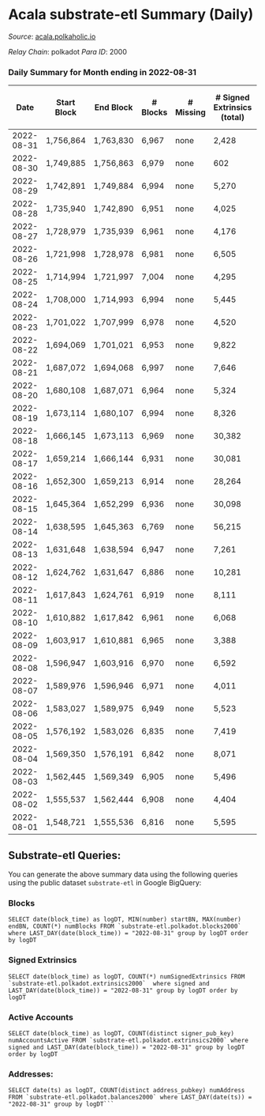 # Acala substrate-etl Summary (Daily)

_Source_: [acala.polkaholic.io](https://acala.polkaholic.io)

*Relay Chain*: polkadot
*Para ID*: 2000



### Daily Summary for Month ending in 2022-08-31


| Date | Start Block | End Block | # Blocks | # Missing | # Signed Extrinsics (total) | # Active Accounts | # Addresses with Balances | # Events | # Transfers | # XCM Transfers In | # XCM Transfers Out |
| ---- | ----------- | --------- | -------- | --------- | --------------------------- | ----------------- | ------------------------- | -------- | ----------- | ------------------ | ------------------- |
| 2022-08-31 | 1,756,864 | 1,763,830 | 6,967 | none  | 2,428 | 261 | 161,657 | 30,270 | 2,001 ($67,355.96) | 11 ($2,923.49) | 1 ($30,732.10) |
| 2022-08-30 | 1,749,885 | 1,756,863 | 6,979 | none  | 602 | 282 | 161,638 | 17,494 | 169 ($77,914.64) | 10 ($2,306.98) | 1 ($4,383.31) |
| 2022-08-29 | 1,742,891 | 1,749,884 | 6,994 | none  | 5,270 | 331 | 161,606 | 43,622 | 1,535 ($174,077.87) | 12 ($821.68) | 1 ($20,260.74) |
| 2022-08-28 | 1,735,940 | 1,742,890 | 6,951 | none  | 4,025 | 274 | 161,580 | 34,468 | 99 ($132,508.22) | 12 ($91,492.82) | 1 ($1,119.86) |
| 2022-08-27 | 1,728,979 | 1,735,939 | 6,961 | none  | 4,176 | 277 | 161,564 | 35,283 | 130 ($803,127.24) | 9 ($486.10) | 1 ($6,245.18) |
| 2022-08-26 | 1,721,998 | 1,728,978 | 6,981 | none  | 6,505 | 313 | 161,543 | 51,804 | 2,497 ($175,275.70) | 20 ($316.24) | 1 ($12,060.02) |
| 2022-08-25 | 1,714,994 | 1,721,997 | 7,004 | none  | 4,295 | 336 | 161,507 | 36,182 | 141 ($165,490.47) | 11 ($13,280.95) | 1 ($50,386.43) |
| 2022-08-24 | 1,708,000 | 1,714,993 | 6,994 | none  | 5,445 | 408 | 161,465 | 43,927 | 1,207 ($72,432.13) | 8 ($2,493.55) | 1 ($91.83) |
| 2022-08-23 | 1,701,022 | 1,707,999 | 6,978 | none  | 4,520 | 445 | 161,431 | 37,502 | 240 ($310,621.90) | 12 ($1,339.68) | 1 ($63.75) |
| 2022-08-22 | 1,694,069 | 1,701,021 | 6,953 | none  | 9,822 | 455 | 161,405 | 69,001 | 2,670 ($4,274,593.33) | 20 ($16,353.90) | 1 ($28,813.71) |
| 2022-08-21 | 1,687,072 | 1,694,068 | 6,997 | none  | 7,646 | 401 | 161,353 | 53,731 | 208 ($10,245,296,345.99) | 34 ($3,824.93) | 1 ($4,750.53) |
| 2022-08-20 | 1,680,108 | 1,687,071 | 6,964 | none  | 5,324 | 644 | 161,318 | 42,453 | 205 ($378,259.30) | 61 ($33,036.28) | 1 ($604.38) |
| 2022-08-19 | 1,673,114 | 1,680,107 | 6,994 | none  | 8,326 | 846 | 161,262 | 62,547 | 329 ($1,626,234.03) | 118 ($45,016.67) | 1 ($251.60) |
| 2022-08-18 | 1,666,145 | 1,673,113 | 6,969 | none  | 30,382 | 1,006 | 161,171 | 189,877 | 181 ($187,762.37) | 87 ($20,179.08) | 1 ($567.73) |
| 2022-08-17 | 1,659,214 | 1,666,144 | 6,931 | none  | 30,081 | 1,362 | 161,096 | 180,213 | 2,245 ($738,037.90) | 137 ($42,685.90) | 1 ($460.68) |
| 2022-08-16 | 1,652,300 | 1,659,213 | 6,914 | none  | 28,264 | 2,013 | 160,973 | 214,799 | 411 ($1,815,140.15) | 268 ($247,209.02) | 1 ($2,107.12) |
| 2022-08-15 | 1,645,364 | 1,652,299 | 6,936 | none  | 30,098 | 3,000 | 160,791 | 261,421 | 7,008 ($3,014,453.80) | 414 ($428,694.24) | 2 ($5,775.71) |
| 2022-08-14 | 1,638,595 | 1,645,363 | 6,769 | none  | 56,215 | 4,557 | 160,449 | 457,695 | 24,273 ($6,538,148,677.82) | 1,455 ($2,005,890.74) | 212 ($6,877,634.74) |
| 2022-08-13 | 1,631,648 | 1,638,594 | 6,947 | none  | 7,261 | 3,105 | 159,394 | 137,131 | 19,782 ($6,187,793.43) | 404 ($568,158.93) | 294 ($635,902.80) |
| 2022-08-12 | 1,624,762 | 1,631,647 | 6,886 | none  | 10,281 | 2,696 | 161,279 | 156,578 | 21,328 ($3,765,471.33) | 446 ($219,723.18) | 333 ($243,736.51) |
| 2022-08-11 | 1,617,843 | 1,624,761 | 6,919 | none  | 8,111 | 1,697 | 162,568 | 140,573 | 21,088 ($4,415,179.53) | 472 ($326,940.58) | 389 ($532,195.51) |
| 2022-08-10 | 1,610,882 | 1,617,842 | 6,961 | none  | 6,068 | 1,076 | 162,441 | 121,021 | 18,766 ($5,286,569.33) | 507 ($1,017,654.09) | 532 ($1,230,008.00) |
| 2022-08-09 | 1,603,917 | 1,610,881 | 6,965 | none  | 3,388 | 942 | 162,301 | 95,889 | 15,308 ($4,591,249.14) | 251 ($409,627.38) | 143 ($413,115.19) |
| 2022-08-08 | 1,596,947 | 1,603,916 | 6,970 | none  | 6,592 | 1,132 | 162,193 | 121,196 | 18,919 ($3,675,574.23) | 234 ($112,906.98) | 137 ($91,716.90) |
| 2022-08-07 | 1,589,976 | 1,596,946 | 6,971 | none  | 4,011 | 1,184 | 162,069 | 101,148 | 16,208 ($4,587,320.19) | 227 ($184,767.40) | 149 ($191,540.82) |
| 2022-08-06 | 1,583,027 | 1,589,975 | 6,949 | none  | 5,523 | 1,310 | 161,950 | 115,805 | 18,359 ($5,219,491.50) | 295 ($690,713.63) | 183 ($662,651.55) |
| 2022-08-05 | 1,576,192 | 1,583,026 | 6,835 | none  | 7,419 | 1,825 | 161,797 | 129,363 | 20,111 ($3,319,926.67) | 313 ($272,289.61) | 160 ($283,308.81) |
| 2022-08-04 | 1,569,350 | 1,576,191 | 6,842 | none  | 8,071 | 3,467 | 161,620 | 126,198 | 16,395 ($6,285,384.99) | 291 ($365,359.92) | 116 ($254,173.42) |
| 2022-08-03 | 1,562,445 | 1,569,349 | 6,905 | none  | 5,496 | 1,031 | 161,451 | 101,400 | 12,888 ($3,833,873.15) | 241 ($180,391.94) | 70 ($285,721.77) |
| 2022-08-02 | 1,555,537 | 1,562,444 | 6,908 | none  | 4,404 | 964 | 161,338 | 94,644 | 11,802 ($4,314,239.05) | 274 ($626,627.80) | 164 ($516,781.01) |
| 2022-08-01 | 1,548,721 | 1,555,536 | 6,816 | none  | 5,595 | 969 | 161,229 | 101,155 | 13,112 ($3,114,586.90) | 143 ($240,396.19) | 108 ($250,734.64) |

## Substrate-etl Queries:
You can generate the above summary data using the following queries using the public dataset `substrate-etl` in Google BigQuery:


### Blocks
```
SELECT date(block_time) as logDT, MIN(number) startBN, MAX(number) endBN, COUNT(*) numBlocks FROM `substrate-etl.polkadot.blocks2000`  where LAST_DAY(date(block_time)) = "2022-08-31" group by logDT order by logDT
```


### Signed Extrinsics
```
SELECT date(block_time) as logDT, COUNT(*) numSignedExtrinsics FROM `substrate-etl.polkadot.extrinsics2000`  where signed and LAST_DAY(date(block_time)) = "2022-08-31" group by logDT order by logDT
```


### Active Accounts
```
SELECT date(block_time) as logDT, COUNT(distinct signer_pub_key) numAccountsActive FROM `substrate-etl.polkadot.extrinsics2000` where signed and LAST_DAY(date(block_time)) = "2022-08-31" group by logDT order by logDT
```


### Addresses:
```
SELECT date(ts) as logDT, COUNT(distinct address_pubkey) numAddress FROM `substrate-etl.polkadot.balances2000` where LAST_DAY(date(ts)) = "2022-08-31" group by logDT```

